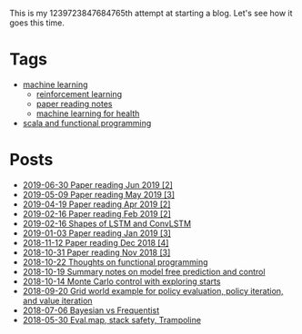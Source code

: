 This is my 1239723847684765th attempt at starting a blog. Let's see how it goes this time. 

# Tags

- [machine learning](https://github.com/xysun/blog/labels/machine%20learning)
  - [reinforcement learning](https://github.com/xysun/blog/labels/reinforcement%20learning)
  - [paper reading notes](https://github.com/xysun/blog/issues?q=is%3Aopen+is%3Aissue+label%3ARTFP)
  - [machine learning for health](https://github.com/xysun/blog/labels/machine%20learning%20for%20health)
- [scala and functional programming](https://github.com/xysun/blog/labels/scala%20and%20FP)

# Posts

- [2019-06-30 Paper reading Jun 2019 [2]](https://github.com/xysun/blog/issues/14)
- [2019-05-09 Paper reading May 2019 [3]](https://github.com/xysun/blog/issues/13)
- [2019-04-19 Paper reading Apr 2019 [2]](https://github.com/xysun/blog/issues/12)
- [2019-02-16 Paper reading Feb 2019 [2]](https://github.com/xysun/blog/issues/11)
- [2019-02-16 Shapes of LSTM and ConvLSTM](https://github.com/xysun/blog/issues/10)
- [2019-01-03 Paper reading Jan 2019 [3]](https://github.com/xysun/blog/issues/9)
- [2018-11-12 Paper reading Dec 2018 [4]](https://github.com/xysun/blog/issues/8)
- [2018-10-31 Paper reading Nov 2018 [3]](https://github.com/xysun/blog/issues/7)
- [2018-10-22 Thoughts on functional programming](https://github.com/xysun/blog/issues/6)
- [2018-10-19 Summary notes on model free prediction and control](https://github.com/xysun/blog/issues/5)
- [2018-10-14 Monte Carlo control with exploring starts](https://github.com/xysun/blog/issues/4)
- [2018-09-20 Grid world example for policy evaluation, policy iteration, and value iteration](https://github.com/xysun/blog/issues/3)
- [2018-07-06 Bayesian vs Frequentist](https://github.com/xysun/blog/issues/2)
- [2018-05-30 Eval.map, stack safety, Trampoline](https://github.com/xysun/blog/issues/1)
